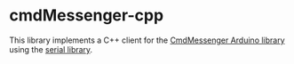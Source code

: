# cmdMessenger-cpp
This library implements a C++ client for the [CmdMessenger Arduino library](http://playground.arduino.cc/Code/CmdMessenger) using the [serial library](http://wjwwood.io/serial/).
